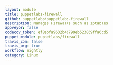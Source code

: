```yaml
---
layout: module
title: puppetlabs-firewall
github: puppetlabs/puppetlabs-firewall
description: Manages Firewalls such as iptables
appveyor: false
codecov_token: ef8ebfa9632b46799eb523869ffa6cd5
puppet_module: puppetlabs/firewall
travis_com: false
travis_org: true
workflow: nightly
category: Linux
---
```

